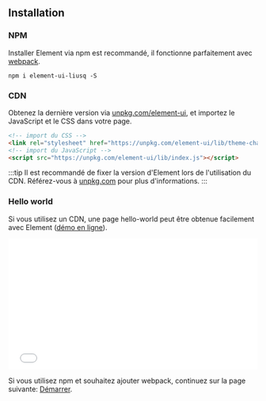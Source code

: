 ## Installation

### NPM

Installer Element via npm est recommandé, il fonctionne parfaitement avec [webpack](https://webpack.js.org/).

```shell
npm i element-ui-liusq -S
```

### CDN

Obtenez la dernière version via [unpkg.com/element-ui](https://unpkg.com/element-ui/), et importez le JavaScript et le CSS dans votre page.

```html
<!-- import du CSS -->
<link rel="stylesheet" href="https://unpkg.com/element-ui/lib/theme-chalk/index.css">
<!-- import du JavaScript -->
<script src="https://unpkg.com/element-ui/lib/index.js"></script>
```

:::tip
Il est recommandé de fixer la version d'Element lors de l'utilisation du CDN. Référez-vous à  [unpkg.com](https://unpkg.com) pour plus d'informations.
:::

### Hello world

Si vous utilisez un CDN, une page hello-world peut être obtenue facilement avec Element ([démo en ligne](https://codepen.io/ziyoung/pen/rRKYpd)).

<iframe height="265" style="width: 100%;" scrolling="no" title="Element demo" src="//codepen.io/ziyoung/embed/rRKYpd/?height=265&theme-id=light&default-tab=html" frameborder="no" allowtransparency="true" allowfullscreen="true">
  See the Pen <a href='https://codepen.io/ziyoung/pen/rRKYpd/'>Element demo</a> by hetech
  (<a href='https://codepen.io/ziyoung'>@ziyoung</a>) on <a href='https://codepen.io'>CodePen</a>.
</iframe>

Si vous utilisez npm et souhaitez ajouter webpack, continuez sur la page suivante: [Démarrer](/#/fr-FR/component/quickstart).
